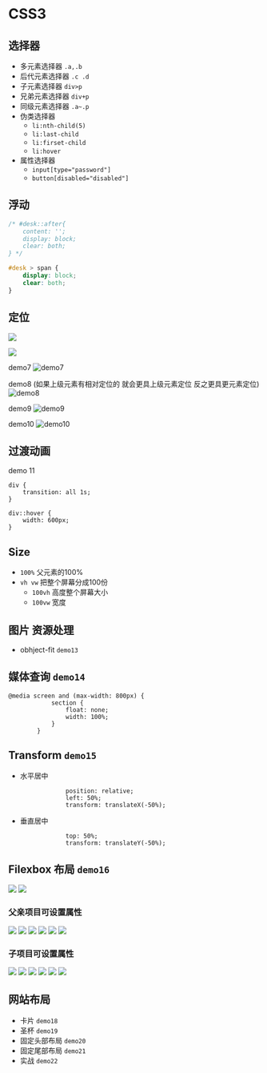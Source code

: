 # CSS3

## 选择器
- 多元素选择器   `.a,.b`
- 后代元素选择器 `.c .d`
- 子元素选择器   `div>p` 
- 兄弟元素选择器 `div+p`
- 同级元素选择器 `.a~.p`
- 伪类选择器
	-  `li:nth-child(5)`
	-  `li:last-child`
	-  `li:firset-child`
	-  `li:hover`
- 属性选择器
	- `input[type="password"]`
	- `button[disabled="disabled"]`

## 浮动
```css
/* #desk::after{
	content: '';
	display: block;
	clear: both;
} */

#desk > span {
	display: block;
	clear: both;
}
```

## 定位
![](./s1.jpg)

![](./s2.jpg)

demo7
![demo7](./s3.jpg)

demo8
(如果上级元素有相对定位的 就会更具上级元素定位 反之更具更元素定位)
![demo8](./s4.jpg)  

demo9
![demo9](./s5.jpg)

demo10
![demo10](./s6.jpg)

## 过渡动画
demo 11
```
div {
	transition: all 1s;
}

div::hover {
	width: 600px;
}
```

## Size
- `100%` 父元素的100%
- `vh vw` 把整个屏幕分成100份
	- `100vh` 高度整个屏幕大小
	- `100vw` 宽度

## 图片 资源处理
- obhject-fit  `demo13`

## 媒体查询 `demo14`
```
@media screen and (max-width: 800px) {
			section {
				float: none;
				width: 100%;
			}
		}
```

## Transform `demo15`
- 水平居中
```
				position: relative;
				left: 50%;
				transform: translateX(-50%);
```
- 垂直居中
```
				top: 50%;
				transform: translateY(-50%);
```

## Filexbox 布局   `demo16`
![](./s8.jpg)
![](./s9.jpg)

### 父亲项目可设置属性
![](./s9_1.jpg)
![](./s9_2.jpg)
![](./s9_3.jpg)
![](./s9_4.jpg)
![](./s9_5.jpg)
![](./s9_6.jpg)

### 子项目可设置属性
![](./s10_1.jpg)
![](./s10_2.jpg)
![](./s10_3.jpg)
![](./s10_4.jpg)
![](./s10_5.jpg)
![](./s10_6.jpg)


## 网站布局
- 卡片  `demo18`
- 圣杯  `demo19`
- 固定头部布局  `demo20`
- 固定尾部布局  `demo21`
- 实战 `demo22`